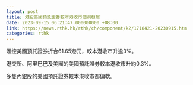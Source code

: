 ```yaml
---
layout: post
title: 港股美國預託證券較本港收市個別發展
date: 2023-09-15 06:21:47.000000000 +08:00
link: https://news.rthk.hk/rthk/ch/component/k2/1718421-20230915.htm
categories: rthk
---
```


滙控美國預託證券折合61.65港元，較本港收市升逾3%。

港交所、阿里巴巴及美團的美國預託證券較本港收市升約0.3%。

多隻內銀股的美國預託證券較本港收市都偏軟。
